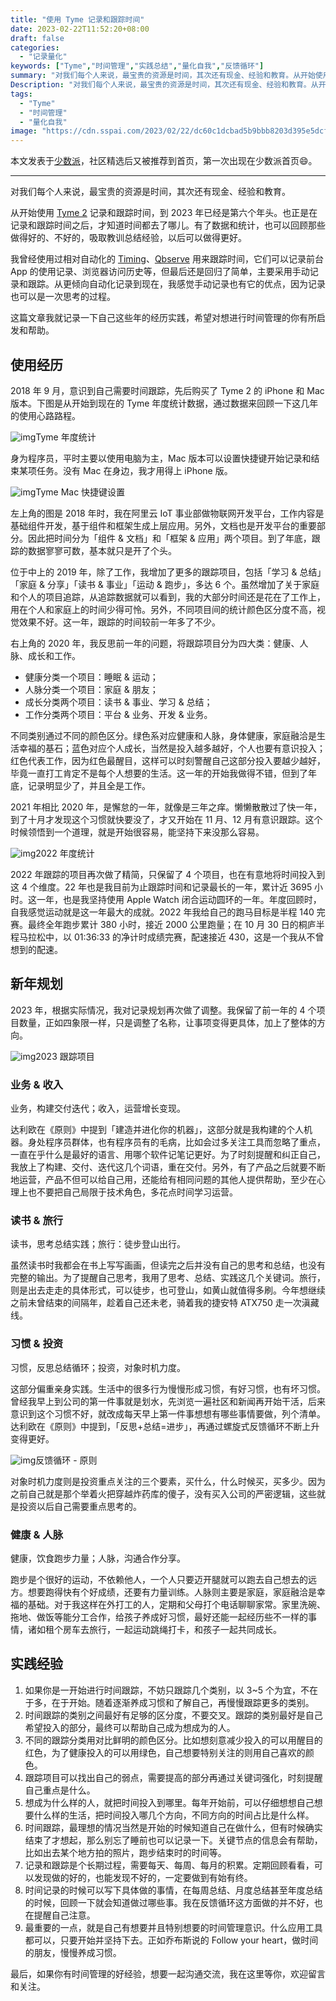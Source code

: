 ```yaml
---
title: "使用 Tyme 记录和跟踪时间"
date: 2023-02-22T11:52:20+08:00
draft: false
categories:
  - "记录量化"
keywords: ["Tyme","时间管理","实践总结","量化自我","反馈循环"]
summary: "对我们每个人来说，最宝贵的资源是时间，其次还有现金、经验和教育。从开始使用 Tyme 记录和跟踪时间，到 2023 年已经是第六个年头。也正是在记录和跟踪时间之后，才知道时间都去了哪儿。有了数据和统计，也可以回顾那些做得好的、不好的，吸取教训总结经验，以后可以做得更好。"
Description: "对我们每个人来说，最宝贵的资源是时间，其次还有现金、经验和教育。从开始使用 Tyme 记录和跟踪时间，到 2023 年已经是第六个年头。也正是在记录和跟踪时间之后，才知道时间都去了哪儿。有了数据和统计，也可以回顾那些做得好的、不好的，吸取教训总结经验，以后可以做得更好。"
tags:
  - "Tyme"
  - "时间管理"
  - "量化自我"
image: "https://cdn.sspai.com/2023/02/22/dc60c1dcbad5b9bbb8203d395e5dcf25.png?imageMogr2/auto-orient/quality/95/thumbnail/!1420x708r/gravity/Center/crop/1420x708/interlace/1"
---
```


本文发表于[少数派](https://sspai.com/post/78451)，社区精选后又被推荐到首页，第一次出现在少数派首页😄。

---

对我们每个人来说，最宝贵的资源是时间，其次还有现金、经验和教育。

从开始使用 [Tyme 2](https://apps.apple.com/us/app/tyme-2/id1063996724?mt=12) 记录和跟踪时间，到 2023 年已经是第六个年头。也正是在记录和跟踪时间之后，才知道时间都去了哪儿。有了数据和统计，也可以回顾那些做得好的、不好的，吸取教训总结经验，以后可以做得更好。

我曾经使用过相对自动化的 [Timing](https://sspai.com/link?target=https%3A%2F%2Ftimingapp.com%2F%3Flang%3Den)、[Qbserve](https://sspai.com/link?target=https%3A%2F%2Fqotoqot.com%2Fqbserve%2F) 用来跟踪时间，它们可以记录前台 App 的使用记录、浏览器访问历史等，但最后还是回归了简单，主要采用手动记录和跟踪。从更倾向自动化记录到现在，我感觉手动记录也有它的优点，因为记录也可以是一次思考的过程。

这篇文章我就记录一下自己这些年的经历实践，希望对想进行时间管理的你有所启发和帮助。

## 使用经历

2018 年 9 月，意识到自己需要时间跟踪，先后购买了 Tyme 2 的 iPhone 和 Mac 版本。下图是从开始到现在的 Tyme 年度统计数据，通过数据来回顾一下这几年的使用心路路程。

![img](https://cdn.sspai.com/2023/02/22/9ff735efd8d05d16b19a4ee65818211e.png?imageView2/2/w/1120/q/90/interlace/1/ignore-error/1)Tyme 年度统计

身为程序员，平时主要以使用电脑为主，Mac 版本可以设置快捷键开始记录和结束某项任务。没有 Mac 在身边，我才用得上 iPhone 版。

![img](https://cdn.sspai.com/2023/02/22/67add92b7d873b303deb35e4a2294c1e.png?imageView2/2/w/1120/q/90/interlace/1/ignore-error/1)Tyme Mac 快捷键设置

左上角的图是 2018 年时，我在阿里云 IoT 事业部做物联网开发平台，工作内容是基础组件开发，基于组件和框架生成上层应用。另外，文档也是开发平台的重要部分。因此把时间分为「组件 & 文档」和「框架 & 应用」两个项目。到了年底，跟踪的数据寥寥可数，基本就只是开了个头。

位于中上的 2019 年，除了工作，我增加了更多的跟踪项目，包括「学习 & 总结」「家庭 & 分享」「读书 & 事业」「运动 & 跑步」，多达 6 个。虽然增加了关于家庭和个人的项目追踪，从追踪数据就可以看到，我的大部分时间还是花在了工作上，用在个人和家庭上的时间少得可怜。另外，不同项目间的统计颜色区分度不高，视觉效果不好。这一年，跟踪的时间较前一年多了不少。

右上角的 2020 年，我反思前一年的问题，将跟踪项目分为四大类：健康、人脉、成长和工作。

- 健康分类一个项目：睡眠 & 运动；
- 人脉分类一个项目：家庭 & 朋友；
- 成长分类两个项目：读书 & 事业、学习 & 总结；
- 工作分类两个项目：平台 & 业务、开发 & 业务。

不同类别通过不同的颜色区分。绿色系对应健康和人脉，身体健康，家庭融洽是生活幸福的基石；蓝色对应个人成长，当然是投入越多越好，个人也要有意识投入；红色代表工作，因为红色最醒目，这样可以时刻警醒自己这部分投入要越少越好，毕竟一直打工肯定不是每个人想要的生活。这一年的开始我做得不错，但到了年底，记录明显少了，并且全是工作。

2021 年相比 2020 年，是懈怠的一年，就像是三年之痒。懒懒散散过了快一年，到了十月才发现这个习惯就快要没了，才又开始在 11 月、12 月有意识跟踪。这个时候领悟到一个道理，就是开始很容易，能坚持下来没那么容易。

![img](https://cdn.sspai.com/2023/02/22/0f835b9025deef0817d700340998e57b.png?imageView2/2/w/1120/q/90/interlace/1/ignore-error/1)2022 年度统计

2022 年跟踪的项目再次做了精简，只保留了 4 个项目，也在有意地将时间投入到这 4 个维度。22 年也是我目前为止跟踪时间和记录最长的一年，累计近 3695 小时。这一年，也是我坚持使用 Apple Watch 闭合运动圆环的一年。年度回顾时，自我感觉运动就是这一年最大的成就。2022 年我给自己的跑马目标是半程 140 完赛。最终全年跑步累计 380 小时，接近 2000 公里跑量；在 10 月 30 日的桐庐半程马拉松中，以 01:36:33 的净计时成绩完赛，配速接近 430，这是一个我从不曾想到的配速。

## 新年规划

2023 年，根据实际情况，我对记录规划再次做了调整。我保留了前一年的 4 个项目数量，正如四象限一样，只是调整了名称，让事项变得更具体，加上了整体的方向。

![img](https://cdn.sspai.com/2023/02/22/5e1b998afa85a89873cd065640dbca32.png?imageView2/2/w/1120/q/90/interlace/1/ignore-error/1)2023 跟踪项目

### 业务 & 收入

业务，构建交付迭代；收入，运营增长变现。

达利欧在《原则》中提到「建造并进化你的机器」，这部分就是我构建的个人机器。身处程序员群体，也有程序员有的毛病，比如会过多关注工具而忽略了重点，一直在乎什么是最好的语言、用哪个软件记笔记更好。为了时刻提醒和纠正自己，我放上了构建、交付、迭代这几个词语，重在交付。另外，有了产品之后就要不断地运营，产品不但可以给自己用，还能给有相同问题的其他人提供帮助，至少在心理上也不要把自己局限于技术角色，多花点时间学习运营。

### 读书 & 旅行

读书，思考总结实践；旅行：徒步登山出行。

虽然读书时我都会在书上写写画画，但读完之后并没有自己的思考和总结，也没有完整的输出。为了提醒自己思考，我用了思考、总结、实践这几个关键词。旅行，则是出去走走的具体形式，可以徒步，也可登山，如黄山就值得多刷。今年想继续之前未曾结束的间隔年，趁着自己还未老，骑着我的捷安特 ATX750 走一次滇藏线。

### 习惯 & 投资

习惯，反思总结循环；投资，对象时机力度。

这部分偏重亲身实践。生活中的很多行为慢慢形成习惯，有好习惯，也有坏习惯。曾经我早上到公司的第一件事就是划水，先浏览一遍社区和新闻再开始干活，后来意识到这个习惯不好，就改成每天早上第一件事想想有哪些事情要做，列个清单。达利欧在《原则》中提到，「反思+总结=进步」，再通过螺旋式反馈循环不断上升变得更好。

![img](https://cdn.sspai.com/2023/02/22/abb955502c5ac05d2c9d68794442d25b.png?imageView2/2/w/1120/q/90/interlace/1/ignore-error/1)反馈循环 - 原则

对象时机力度则是投资重点关注的三个要素，买什么，什么时候买，买多少。因为之前自己就是那个举着火把穿越炸药库的傻子，没有买入公司的严密逻辑，这些就是投资以后自己需要重点思考的。

### 健康 & 人脉

健康，饮食跑步力量；人脉，沟通合作分享。

跑步是个很好的运动，不依赖他人，一个人只要迈开腿就可以跑去自己想去的远方。想要跑得快有个好成绩，还要有力量训练。人脉则主要是家庭，家庭融洽是幸福的基础。对于我这样在外打工的人，定期和父母打个电话聊聊家常。家里洗碗、拖地、做饭等能分工合作，给孩子养成好习惯，最好还能一起经历些不一样的事情，诸如租个房车去旅行，一起运动跳绳打卡，和孩子一起共同成长。

## 实践经验

1. 如果你是一开始进行时间跟踪，不妨只跟踪几个类别，以 3~5 个为宜，不在于多，在于开始。随着逐渐养成习惯和了解自己，再慢慢跟踪更多的类别。
2. 时间跟踪的类别之间最好有足够的区分度，不要交叉。跟踪的类别最好是自己希望投入的部分，最终可以帮助自己成为想成为的人。
3. 不同的跟踪分类用对比鲜明的颜色区分。比如想刻意减少投入的可以用醒目的红色，为了健康投入的可以用绿色，自己想要特别关注的则用自己喜欢的颜色。
4. 跟踪项目可以找出自己的弱点，需要提高的部分再通过关键词强化，时刻提醒自己重点是什么。
5. 想成为什么样的人，就把时间投入到哪里。每年开始前，可以仔细想想自己想要什么样的生活，把时间投入哪几个方向，不同方向的时间占比是什么样。
6. 时间跟踪，最理想的情况当然是开始的时候知道自己在做什么，但有时候确实结束了才想起，那么别忘了睡前也可以记录一下。关键节点的信息会有帮助，比如出去某个地方拍的照片，跑步结束时的时间等。
7. 记录和跟踪是个长期过程，需要每天、每周、每月的积累。定期回顾看看，可以发现做的好的，也能发现不好的，一定要做到有始有终。
8. 时间记录的时候可以写下具体做的事情，在每周总结、月度总结甚至年度总结的时候，回顾一下就会知道做过哪些事。我在反馈循环这方面做的并不好，也在提醒自己注意。
9. 最重要的一点，就是自己有想要并且特别想要的时间管理意识。什么应用工具都可以，只要开始并坚持下去。正如乔布斯说的 Follow your heart，做时间的朋友，慢慢养成习惯。

最后，如果你有时间管理的好经验，想要一起沟通交流，我在这里等你，欢迎留言和关注。
